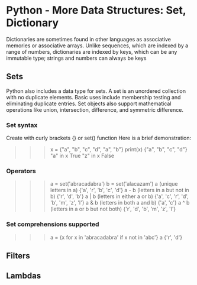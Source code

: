 # Python - More Data Structures: Set, Dictionary

Dictionaries are sometimes found in other languages as associative memories or associative arrays. Unlike sequences, which are indexed by a range of numbers, dictionaries are indexed by keys, which can be any immutable type; strings and numbers can always be keys

## Sets
Python also includes a data type for sets. A set is an unordered collection with no duplicate elements. Basic uses include membership testing and eliminating duplicate entries. Set objects also support mathematical operations like union, intersection, difference, and symmetric difference.
### Set syntax
Create with curly brackets {} or set() function
Here is a brief demonstration:
>>> x = {"a", "b", "c", "d", "a", "b"}
>>> print(x)
{"a", "b", "c", "d"}
>>> "a" in x
True
>>>"z" in x
False
### Operators
>>> a = set('abracadabra')
>>> b = set('alacazam')
>>> a (unique letters in a)
{'a', 'r', 'b', 'c', 'd'}
>>> a - b (letters in a but not in b)
{'r', 'd', 'b'}
>>> a | b (letters in either a or b)
{'a', 'c', 'r', 'd', 'b', 'm', 'z', 'l'}
>>> a & b (letters in both a and b)
{'a', 'c'}
>> a ^ b (letters in a or b but not both)
{'r', 'd', 'b', 'm', 'z', 'l'}

### Set comprehensions supported
>>> a = {x for x in 'abracadabra' if x not in 'abc'}
>>> a
{'r', 'd'}

 
## Filters

## Lambdas


